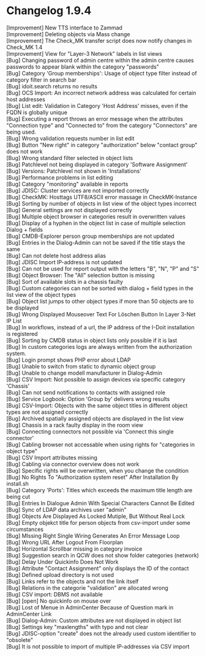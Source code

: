 # Changelog 1.9.4

[Improvement] New TTS interface to Zammad  
[Improvement] Deleting objects via Mass change  
[Improvement] The Check_MK transfer script does now notify changes in Check_MK 1.4  
[Improvement] View for "Layer-3 Network" labels in list views  
[Bug] Changing password of admin centre within the admin centre causes passwords to appear blank within the category "passwords"  
[Bug] Category 'Group memberships': Usage of object type filter instead of category filter in search bar  
[Bug] idoit.search returns no results  
[Bug] OCS Import: An incorrect network address was calculated for certain host addresses  
[Bug] List edit: Validation in Category 'Host Address' misses, even if the FQDN is globally unique  
[Bug] Executing a report throws an error message when the attributes "Connection type" and "Connected to" from the category "Connectors" are being used.  
[Bug] Wrong validation requests number in list edit  
[Bug] Button "New right" in category "authorization" below "contact group" does not work  
[Bug] Wrong standard filter selected in object lists  
[Bug] Patchlevel not being displayed in category 'Software Assignment'  
[Bug] Versions: Patchlevel not shown in 'Installations'  
[Bug] Performance problems in list editing  
[Bug] Category "monitoring" available in reports  
[Bug] JDISC: Cluster services are not imported correctly  
[Bug] CheckMK: Hosttags UTF8/ASCII error massage in CheckMK-Instance  
[Bug] Sorting by number of objects in list view of the object types incorrect  
[Bug] General settings are not displayed correctly  
[Bug] Multiple object browser in categories result in overwritten values  
[Bug] Display of a hyphen in the object list in case of multiple selection Dialog + fields  
[Bug] CMDB-Explorer person group memberships are not updated  
[Bug] Entries in the Dialog-Admin can not be saved if the title stays the same  
[Bug] Can not delete host address alias  
[Bug] JDISC Import IP-address is not updated  
[Bug] Can not be used for report output with the letters "B", "N", "P" and "S"  
[Bug] Object Browser: The "All" selection button is missing  
[Bug] Sort of available slots in a chassis faulty  
[Bug] Custom categories can not be sorted with dialog + field types in the list view of the object types  
[Bug] Object list jumps to other object types if more than 50 objects are to be displayed  
[Bug] Wrong Displayed Mouseover Text For Löschen Button In Layer 3-Net IP List  
[Bug] In workflows, instead of a url, the IP address of the I-Doit installation is registered  
[Bug] Sorting by CMDB status in object lists only possible if it is last  
[Bug] In custom categories logs are always written from the authorization system.  
[Bug] Login prompt shows PHP error about LDAP  
[Bug] Unable to switch from static to dynamic object group  
[Bug] Unable to change modell manufacturer in Dialog-Admin  
[Bug] CSV Import: Not possible to assign devices via specific category 'Chassis'  
[Bug] Can not send notifications to contacts with assigned role  
[Bug] Service Logbook: Option 'Group by' delivers wrong results  
[Bug] CSV-Import: Objects with the same object titles in different object types are not assigned correctly  
[Bug] Archived spatially assigned objects are displayed in the list view  
[Bug] Chassis in a rack faulty display in the room view  
[Bug] Connecting connectors not possible via 'Connect this single connector'  
[Bug] Cabling browser not accessable when using rights for "categories in object type"  
[Bug] CSV Import attributes missing  
[Bug] Cabling via connector overview does not work  
[Bug] Specific rights will be overwritten, when you change the condition  
[Bug] No Rights To "Authorization system reset" After Installation By install.sh  
[Bug] Category 'Ports': Titles which exceeds the maximum title length are being cut  
[Bug] Entries In Dialogue Admin With Special Characters Cannot Be Edited  
[Bug] Sync of LDAP data archives user "admin"  
[Bug] Objects Are Displayed As Locked Mutiple, But Without Real Lock  
[Bug] Empty objekct title for person objects from csv-import under some circumstances  
[Bug] MIssing Right Single Wiring Generates An Error Message Loop  
[Bug] Wrong URL After Logout From Floorplan  
[Bug] Horizontal Scrollbar missing in category invoice  
[Bug] Suggestion search in QCW does not show folder categories (network)  
[Bug] Delay Under Quickinfo Does Not Work  
[Bug] Attribute "Contact Assignment" only displays the ID of the contact  
[Bug] Defined upload directory is not used  
[Bug] Links refer to the objects and not the link itself  
[Bug] Relations in the categorie "validation" are allocated wrong  
[Bug] CSV import: DBMS not available  
[Bug] [open] No quickinfo on mouse over  
[Bug] Lost of Menue in AdminCenter Because of Question mark in AdminCenter Link  
[Bug] Dialog-Admin: Custom attributes are not displayed in object list  
[Bug] Settings key "maxlengths" with typo and not clear  
[Bug] JDISC-option "create" does not the already used custom identifier to "obsolete"  
[Bug] It is not possible to import of multiple IP-addresses via CSV import  